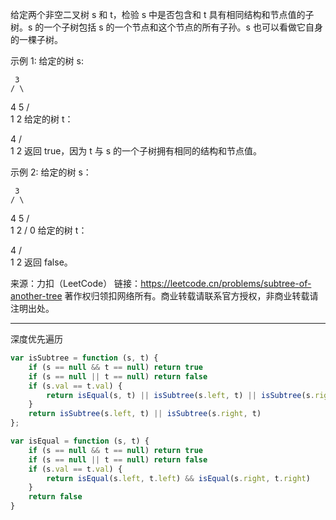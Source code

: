 给定两个非空二叉树 s 和 t，检验 s 中是否包含和 t 具有相同结构和节点值的子树。s 的一个子树包括 s 的一个节点和这个节点的所有子孙。s 也可以看做它自身的一棵子树。

示例 1:
给定的树 s:

     3
    / \
   4   5
  / \
 1   2
给定的树 t：

   4 
  / \
 1   2
返回 true，因为 t 与 s 的一个子树拥有相同的结构和节点值。

示例 2:
给定的树 s：

     3
    / \
   4   5
  / \
 1   2
    /
   0
给定的树 t：

   4
  / \
 1   2
返回 false。

来源：力扣（LeetCode）
链接：https://leetcode.cn/problems/subtree-of-another-tree
著作权归领扣网络所有。商业转载请联系官方授权，非商业转载请注明出处。

---

深度优先遍历

```javascript
var isSubtree = function (s, t) {
    if (s == null && t == null) return true
    if (s == null || t == null) return false
    if (s.val == t.val) {
        return isEqual(s, t) || isSubtree(s.left, t) || isSubtree(s.right, t)
    }
    return isSubtree(s.left, t) || isSubtree(s.right, t)
};

var isEqual = function (s, t) {
    if (s == null && t == null) return true
    if (s == null || t == null) return false
    if (s.val == t.val) {
        return isEqual(s.left, t.left) && isEqual(s.right, t.right)
    }
    return false
}
```